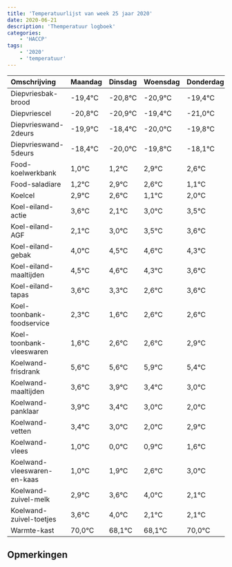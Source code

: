 ```yaml
---
title: 'Temperatuurlijst van week 25 jaar 2020'
date: 2020-06-21
description: 'Themperatuur logboek'
categories:
    - 'HACCP'
tags:
    - '2020'
    - 'temperatuur'
---
```

|Omschrijving|Maandag|Dinsdag|Woensdag|Donderdag|Vrijdag|Zaterdag|Zondag|
|:---|:---|:---|:---|:---|:---|:---|:---|
|Diepvriesbak-brood|-19,4°C|-20,8°C|-20,9°C|-19,4°C|-21,0°C|-20,8°C|-19,1°C|
|Diepvriescel|-20,8°C|-20,9°C|-19,4°C|-21,0°C|-20,8°C|-19,1°C|-19,4°C|
|Diepvrieswand-2deurs|-19,9°C|-18,4°C|-20,0°C|-19,8°C|-18,1°C|-18,4°C|-19,9°C|
|Diepvrieswand-5deurs|-18,4°C|-20,0°C|-19,8°C|-18,1°C|-18,4°C|-19,9°C|-19,0°C|
|Food-koelwerkbank|1,0°C|1,2°C|2,9°C|2,6°C|1,1°C|2,0°C|2,5°C|
|Food-saladiare|1,2°C|2,9°C|2,6°C|1,1°C|2,0°C|2,5°C|2,6°C|
|Koelcel|2,9°C|2,6°C|1,1°C|2,0°C|2,5°C|2,6°C|2,3°C|
|Koel-eiland-actie|3,6°C|2,1°C|3,0°C|3,5°C|3,6°C|3,3°C|2,6°C|
|Koel-eiland-AGF|2,1°C|3,0°C|3,5°C|3,6°C|3,3°C|2,6°C|3,6°C|
|Koel-eiland-gebak|4,0°C|4,5°C|4,6°C|4,3°C|3,6°C|4,6°C|4,6°C|
|Koel-eiland-maaltijden|4,5°C|4,6°C|4,3°C|3,6°C|4,6°C|4,6°C|4,9°C|
|Koel-eiland-tapas|3,6°C|3,3°C|2,6°C|3,6°C|3,6°C|3,9°C|3,4°C|
|Koel-toonbank-foodservice|2,3°C|1,6°C|2,6°C|2,6°C|2,9°C|2,4°C|2,0°C|
|Koel-toonbank-vleeswaren|1,6°C|2,6°C|2,6°C|2,9°C|2,4°C|2,0°C|1,0°C|
|Koelwand-frisdrank|5,6°C|5,6°C|5,9°C|5,4°C|5,0°C|4,0°C|4,9°C|
|Koelwand-maaltijden|3,6°C|3,9°C|3,4°C|3,0°C|2,0°C|2,9°C|3,6°C|
|Koelwand-panklaar|3,9°C|3,4°C|3,0°C|2,0°C|2,9°C|3,6°C|4,0°C|
|Koelwand-vetten|3,4°C|3,0°C|2,0°C|2,9°C|3,6°C|4,0°C|2,1°C|
|Koelwand-vlees|1,0°C|0,0°C|0,9°C|1,6°C|2,0°C|0,1°C|0,1°C|
|Koelwand-vleeswaren-en-kaas|1,0°C|1,9°C|2,6°C|3,0°C|1,1°C|1,1°C|3,0°C|
|Koelwand-zuivel-melk|2,9°C|3,6°C|4,0°C|2,1°C|2,1°C|4,0°C|3,6°C|
|Koelwand-zuivel-toetjes|3,6°C|4,0°C|2,1°C|2,1°C|4,0°C|3,6°C|3,6°C|
|Warmte-kast|70,0°C|68,1°C|68,1°C|70,0°C|69,6°C|69,6°C|68,9°C|

## Opmerkingen


